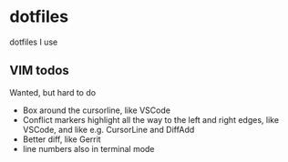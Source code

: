 # dotfiles

dotfiles I use

## VIM todos

Wanted, but hard to do

- Box around the cursorline, like VSCode
- Conflict markers highlight all the way to the left and right edges, like VSCode, and like e.g. CursorLine and DiffAdd
- Better diff, like Gerrit
-  line numbers also in terminal mode
